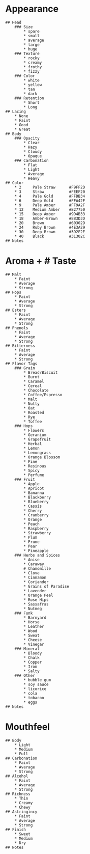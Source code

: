 # Appearance
	## Head
		### Size
			* spare
			* small
			* average
			* large
			* huge
		### Texture
			* rocky
			* creamy
			* frothy
			* fizzy
		### Color
			* white 
			* yellow
			* tan 
			* dark
		### Retention
			* Short
			* Long
	## Lacing
		* None
		* Faint
		* Good
		* Great
	## Body
		### Opacity
			* Clear
			* Hazy
			* Cloudy
			* Opaque
		### Carbonation
			* Flat
			* Light
			* Average
			* Heavy
	## Color
		* 2 	Pale Straw		#F9FF2D
		* 3		Straw			#FEEF20
		* 4		Pale Gold		#FFDB34
		* 6		Deep Gold		#FFA42F
		* 9		Pale Amber 		#FF9A2F
		* 12 	Medium Amber 	#E27750
		* 15 	Deep Amber 		#9D4B33
		* 18 	Amber-Brown 	#883D3D
		* 20 	Brown 			#60302D
		* 24 	Ruby Brown 		#4E3A29
		* 30 	Deep Brown 		#392F2E
		* 40 	Black 			#31302C
	## Notes

# Aroma + # Taste
	## Malt
		* Faint
		* Average
		* Strong
	## Hops
		* Faint
		* Average
		* Strong
	## Esters
		* Faint
		* Average
		* Strong
	## Phenols
		* Faint
		* Average
		* Strong
	## Bitterness
		* Faint
		* Average
		* Strong
	## Flavor Tags
		### Grain
			* Bread/Biscuit
			* Burnt
			* Caramel
			* Cereal
			* Chocolate
			* Coffee/Espresso
			* Malt
			* Nutty
			* Oat
			* Roasted
			* Rye
			* Toffee
		### Hops
			* Flowers
			* Geranium
			* Grapefruit
			* Herbal
			* Lemon
			* Lemongrass
			* Orange Blossom
			* Pine
			* Resinous
			* Spicy
			* Perfume 
		### Fruit
			* Apple
			* Apricot
			* Bananna
			* Blackberry
			* Blueberry
			* Cassis
			* Cherry
			* Cranberry 
			* Orange
			* Peach
			* Raspberry
			* Strawberry
			* Plum
			* Prune
			* Pear
			* Pineapple
		### Herbs and Spices
			* Anise
			* Caraway
			# Chamomille
			* Clove
			* Cinnamon
			* Coriander
			* Grains of Paradise
			* Lavender
			* Orange Peel
			* Rose Hips
			* Sassafras
			* Nutmeg
		### Funk
			* Barnyard
			* Horse
			* Leather
			* Wood
			* Sweat
			* Cheese
			* Vinegar
		### Mineral
			* Bloody
			* Chalk
			* Copper
			* Iron
			* Salty
		### Other
			* bubble gum
			* soy sauce
			* licorice
			* cola
			* tobacoo
			* eggs
	## Notes

# Mouthfeel 
	## Body
		* Light
		* Medium
		* Full
	## Carbonation
		* Faint
		* Average
		* Strong
	## Alcohol
		* Faint
		* Average
		* Strong
	## Richness
		* Thin
		* Creamy
		* Chewy
	## Astringincy
		* Faint
		* Average
		* Strong
	## Finish
		* Sweet
		* Medium
		* Dry
	## Notes